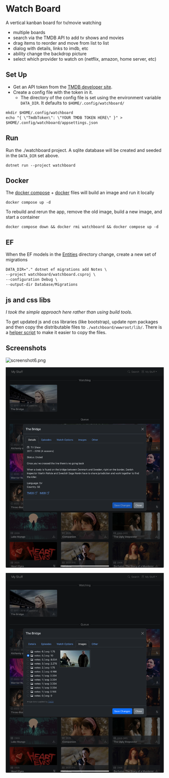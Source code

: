 # Watch Board

A vertical kanban board for tv/movie watching

- multiple boards
- search via the TMDB API to add tv shows and movies
- drag items to reorder and move from list to list
- dialog with details, links to imdb, etc
- ability change the backdrop picture
- select which provider to watch on (netflix, amazon, home server, etc)

## Set Up

- Get an API token from the [TMDB developer site](https://developer.themoviedb.org/docs/getting-started).
- Create a config file with the token in it.
    - The directory of the config file is set using the environment variable `DATA_DIR`. It defaults to `$HOME/.config/watchboard/`

```shell
mkdir $HOME/.config/watchboard
echo "{ \"TmdbToken\": \"YOUR TMDB TOKEN HERE\" }" > $HOME/.config/watchboard/appsettings.json
```

## Run

Run the ./watchboard project. A sqlite database will be created and seeded in the `DATA_DIR` set above.

```shell
dotnet run --project watchboard
```

## Docker

The [docker compose](compose.yaml) + [docker](watchboard/Dockerfile) files will build an image and run it locally

```shell
docker compose up -d
```

To rebuild and rerun the app, remove the old image, build a new image, and start a container

```shell
docker compose down && docker rmi watchboard && docker compose up -d
```

## EF

When the EF models in the [Entities](watchboard/Database/Entities) directory change, create a new set of
migrations

```shell
DATA_DIR="." dotnet ef migrations add Notes \
--project watchboard/watchboard.csproj \
--configuration Debug \
--output-dir Database/Migrations
```

## js and css libs

*I took the simple approach here rather than using build tools.*

To get updated js and css libraries (like bootstrap), update npm packages and then copy the distributable files to
`./watchboard/wwwroot/lib/`.
There is a [helper script](./lib/copy-dist-libs.sh) to make it easier to copy the files.

## Screenshots

![screenshot6.png](screenshot6.png)

![screenshot7.png](screenshot7.png)

![screenshot8.png](screenshot8.png)
